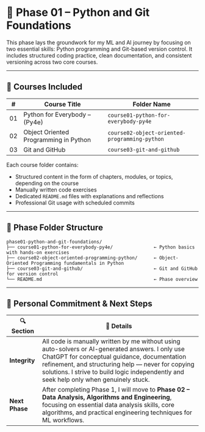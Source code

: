 # 📘 Phase 01 – Python and Git Foundations

This phase lays the groundwork for my ML and AI journey by focusing on two essential skills: Python programming and Git-based version control. It includes structured coding practice, clean documentation, and consistent versioning across two core courses.

---

## 🧩 Courses Included

| #    | Course Title                               | Folder Name                                    |
|------|--------------------------------------------|------------------------------------------------|
| 01   | Python for Everybody – (Py4e)              | `course01-python-for-everybody-py4e`           |
| 02   | Object Oriented Programming in Python      | `course02-object-oriented-programming-python`  |
| 03   | Git and GitHub                             | `course03-git-and-github`                      |

Each course folder contains:
- Structured content in the form of chapters, modules, or topics, depending on the course  
- Manually written code exercises  
- Dedicated `README.md` files with explanations and reflections  
- Professional Git usage with scheduled commits

---

## 📁 Phase Folder Structure

```text
phase01-python-and-git-foundations/
├── course01-python-for-everybody-py4e/               ← Python basics with hands-on exercises
├── course02-object-oriented-programming-python/      ← Object-Oriented Programming fundamentals in Python
├── course03-git-and-github/                          ← Git and GitHub for version control
└── README.md                                         ← Phase overview
```
---

## 🧾 Personal Commitment & Next Steps

| 🔍 Section        | 💬 Details |
|------------------|------------|
| **Integrity**     | All code is manually written by me without using auto-solvers or AI-generated answers. I only use ChatGPT for conceptual guidance, documentation refinement, and structuring help — never for copying solutions. I strive to build logic independently and seek help only when genuinely stuck. |
| **Next Phase**    | After completing Phase 1, I will move to **Phase 02 – Data Analysis, Algorithms and Engineering**, focusing on essential data analysis skills, core algorithms, and practical engineering techniques for ML workflows. |